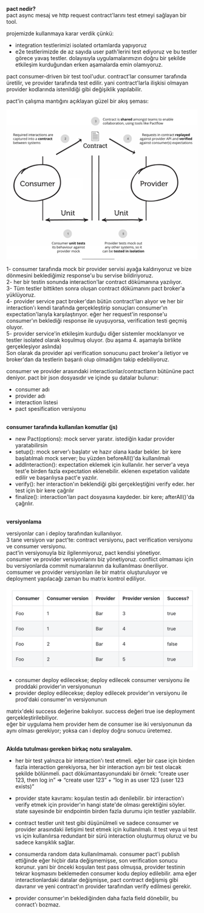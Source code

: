 **pact nedir?** <br>
pact async mesaj ve http request contract'larını test etmeyi sağlayan bir tool.

projemizde kullanmaya karar verdik çünkü:
- integration testlerimizi isolated ortamlarda yapıyoruz
- e2e testlerimizde de az sayıda user path'lerini test ediyoruz ve bu testler görece yavaş testler.
dolayısıyla uygulamalarımızın doğru bir şekilde etkileşim kurduğundan erken aşamalarda emin olamıyoruz.

pact consumer-driven bir test tool'udur. contract'lar consumer tarafında üretilir, ve provider tarafında test edilir. 
yani contract'larla ilişkisi olmayan provider kodlarında istenildiği gibi değişiklik yapılabilir.

pact'in çalışma mantığını açıklayan güzel bir akış şeması:

<img src="https://github.com/cinaraylin/qa-notes/blob/main/contract%20testing/pact-diagram.png" width="600" title="how pact works" alt="how pact works">


1- consumer tarafında mock bir provider servisi ayağa kaldırıyoruz ve bize dönmesini beklediğimiz response'u bu servise bildiriyoruz.<br>
2- her bir testin sonunda interaction'lar contract dökümanına yazılıyor. <br>
3- Tüm testler bittikten sonra oluşan contract dökümanını pact broker'a yüklüyoruz.<br>
4- provider service pact broker'dan bütün contract'ları alıyor ve her bir interaction'ı kendi tarafında gerçekleştirip sonuçları consumer'ın expectation'larıyla 
   karşılaştırıyor. eğer her request'in response'u consumer'ın beklediği response ile uyuşuyorsa, verification testi geçmiş oluyor.<br>
5- provider service'in etkileşim kurduğu diğer sistemler mocklanıyor ve testler isolated olarak koşulmuş oluyor. 
   (bu aşama 4. aşamayla birlikte gerçekleşiyor aslında)<br>
Son olarak da provider api verification sonucunu pact broker'a iletiyor ve broker'dan da testlerin başarılı olup olmadığını takip edebiliyoruz.

consumer ve provider arasındaki interactionlar/contractların bütününe pact deniyor.
pact bir json dosyasıdır ve içinde şu datalar bulunur:
- consumer adı
- provider adı
- interaction listesi
- pact spesification versiyonu
<br><br>

**consumer tarafında kullanılan komutlar (js)**
- new Pact(options): mock server yaratır. istediğin kadar provider yaratabilirsin
- setup(): mock server'ı başlatır ve hazır olana kadar bekler. bir kere başlatılmalı mock server; bu yüzden beforeAll()'da kullanılmalı
- addInteraction(): expectation eklemek için kullanılır. her server'a veya test'e birden fazla expectation eklenebilir. eklenen expetation validate edilir ve başarılıysa pact'e yazılır.
- verify(): her interaction'ın beklendiği gibi gerçekleştiğini verify eder. her test için bir kere çağrılır
- finalize(): interaction'ları pact dosyasına kaydeder. bir kere; afterAll()'da çağrılır.
<br><br>

**versiyonlama**

versiyonlar can i deploy tarafından kullanılıyor.<br>
3 tane versiyon var pact'te: contract versiyonu, pact verification versiyonu ve consumer versiyonu.<br>
pact'in versiyonuyla biz ilgilenmiyoruz, pact kendisi yönetiyor.<br>
consumer ve provider versiyonlarını biz yönetiyoruz. conflict olmaması için bu versiyonlarda commit numaralarının da kullanılması öneriliyor. <br>
comsumer ve provider versiyonları ile bir matrix oluşturuluyor ve deployment yapılacağı zaman bu matrix kontrol ediliyor.


<img src="https://github.com/cinaraylin/qa-notes/blob/main/contract%20testing/pact-versin-matrix.png" width="600" title="version matrix" alt="version matrix">

- consumer deploy edilecekse; deploy edilecek consumer versiyonu ile  proddaki provider'ın versiyonunun 
- provider deploy edilecekse; deploy edilecek provider'ın versiyonu ile prod'daki consumer'ın versiyonunun 

matrix'deki success değerine bakılıyor. success değeri true ise deployment gerçekleştirilebiliyor.<br>
eğer bir uygulama hem provider hem de consumer ise iki versiyonunun da aynı olması gerekiyor; yoksa can i deploy doğru sonucu üretemez.
<br><br>

**Akılda tutulması gereken birkaç notu sıralayalım.**
- her bir test yalnızca bir interaction'ı test etmeli. eğer bir case için birden fazla interaction gerekiyorsa, her bir interaction ayrı bir test olacak şekilde
  bölünmeli.
  pact dökümantasyonundaki bir örnek:
  “create user 123, then log in” =>  “create user 123” + “log in as user 123 (user 123 exists)”

- provider state kavramı: koşulan testin adı denilebilir. bir interaction'ı verify etmek için provider'ın hangi state'de olması gerektiğini söyler. 
  state sayesinde bir endpointin birden fazla durumu için testler yazılabilir.

- contract testler unit test gibi düşünülmeli ve sadece consumer ve provider arasındaki iletişimi test etmek için kullanılmalı.
  it test veya ui test vs için kullanılırsa redundant bir sürü interaction oluşturmuş oluruz ve bu sadece karışıklık sağlar.

- consumerda random data kullanılmamalı. consumer pact'i publish ettiğinde eğer hiçbir data değişmemişse, son verification sonucu korunur. yani bir önceki koşulan
  test pass olmuşsa, provider testinin tekrar koşmasını beklemeden consumer kodu deploy edilebilir. 
  ama eğer interactionlardaki datalar değişmişse, pact contract değişmiş gibi davranır ve yeni contract'ın provider tarafından verify edilmesi gerekir.

- provider consumer'ın beklediğinden daha fazla field dönebilir, bu conract'ı bozmaz.
